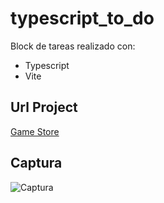 # typescript_to_do

Block de tareas realizado con: 
* Typescript
* Vite

## Url Project

[Game Store](https://aitorqc.github.io/typescript_to_do)

## Captura

![Captura](https://github.com/aitorqc/typescript_to_do/blob/main/public/captura.png)


